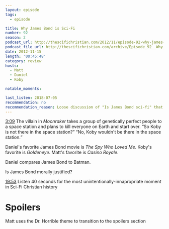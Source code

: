 ```yaml
---
layout: episode
tags:
  - episode

title: Why James Bond is Sci-Fi
number: 92
season: 2
podcast_url: http://thescifichristian.com/2012/11/episode-92-why-james-bond-is-sci-fi/
podcast_file_url: http://thescifichristian.com/archive/Episode_92__Why_James_Bond_is_Sci-Fi.mp3
date: 2012-11-15
length: '00:45:48'
category: review
hosts:
  - Matt
  - Daniel
  - Koby

notable_moments:

last_listen: 2018-07-05
recommendation: no
recommendation_reason: Loose discussion of "Is James Bond sci-fi" that trails off (without an answer) into a half-hearted review of Spyfall.
---
```

<div class="quote">
  <a class="timestamp tag is-medium is-rounded is-primary" href="http://thescifichristian.com/2012/11/episode-92-why-james-bond-is-sci-fi/#t=3:09">3:09</a>
  <span class="quote-context is-size-6">The villain in <i class="work-title">Moonraker</i> takes a group of genetically perfect people to a space station and plans to kill everyone on Earth and start over.</span>
  <q class="daniel">So Koby is not there in the space station?</q>
  <q class="matt">No, Koby wouldn't be there in the space station.</q>
</div>

Daniel's favorite James Bond movie is <i class="work-title">The Spy Who Loved Me</i>.
Koby's favorite is <i class="work-title">Goldeneye</i>. 
Matt's favorite is <i class="work-title">Casino Royale</i>.

Daniel compares James Bond to Batman.

Is James Bond morally justified?

<a class="timestamp tag is-medium is-rounded is-primary" href="http://thescifichristian.com/2012/11/episode-92-why-james-bond-is-sci-fi/#t=19:53">19:53</a> Listen 40 seconds for the most unintentionally-innapropriate moment in Sci-Fi Christian history



# Spoilers
Matt uses the Dr. Horrible theme to transition to the spoilers section